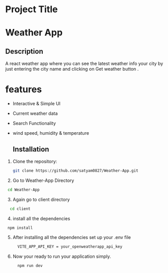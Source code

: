 # Project Title
# Weather App

## Description
A react weather app where you can see the latest weather info  your city by just entering the city name and clicking on 
Get weather button .

# features
- Interactive & Simple UI
- Current weather data
- Search Functionality
- wind speed, humidity & temperature

  ## Installation
1. Clone the repository:
   ```bash
   git clone https://github.com/satyam0827/Weather-App.git
   ```
2. Go to Weather-App Directory
  ```bash
   cd Weather-App
```
3. Again go to client directory 
 ```bash
   cd client
```
4. install all the dependencies
 ```bash
  npm install
  ```
5. After installing all the dependencies  set up your .env file
   ```bash
     VITE_APP_API_KEY = your_openweatherapp_api_key
   ```
6. Now your ready to run your application simply.
   ```bash
     npm run dev
   ```
